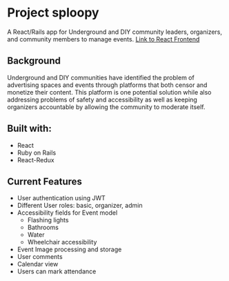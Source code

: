 # Project sploopy

A React/Rails app for Underground and DIY community leaders, organizers, and community members to manage events. [Link to React Frontend](https://github.com/justrmarks/club-ready-frontend)

## Background

Underground and DIY communities have identified the problem of advertising spaces and events through platforms that both censor and monetize their content. This platform is one potential solution while also addressing problems of safety and accessibility as well as keeping organizers accountable by allowing the community to moderate itself. 

## Built with: 

* React
* Ruby on Rails
* React-Redux

## Current Features

* User authentication using JWT
* Different User roles: basic, organizer, admin
* Accessibility fields for Event model
  - Flashing lights
  - Bathrooms
  - Water
  - Wheelchair accessibility
* Event Image processing and storage
* User comments
* Calendar view
* Users can mark attendance

